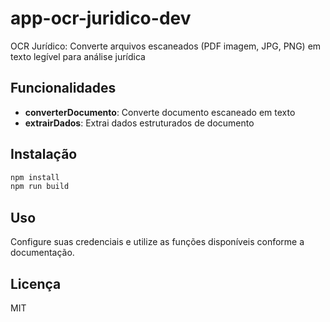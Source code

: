 # app-ocr-juridico-dev

OCR Jurídico: Converte arquivos escaneados (PDF imagem, JPG, PNG) em texto legível para análise jurídica

## Funcionalidades

- **converterDocumento**: Converte documento escaneado em texto
- **extrairDados**: Extrai dados estruturados de documento

## Instalação

```bash
npm install
npm run build
```

## Uso

Configure suas credenciais e utilize as funções disponíveis conforme a documentação.

## Licença

MIT
